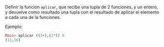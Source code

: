 Definir la funcion ```aplicar```, que recibe una tupla de 2 funciones, y un entero, y devuelve como resultado una tupla con el resultado de aplicar el elemento a cada una de la funciones.

Ejemplo:

```haskell
Main> aplicar ((3+),(2*)) 8 
(11,16) 
```
